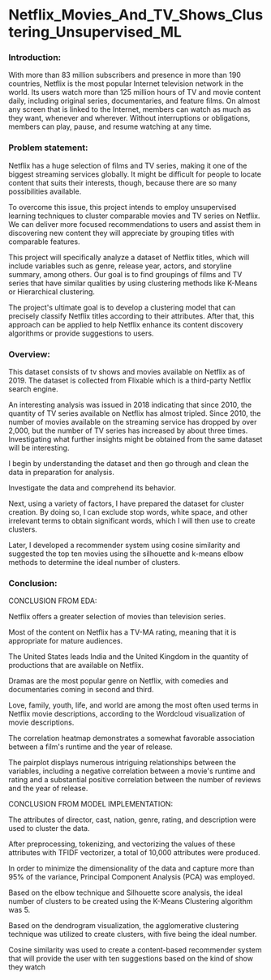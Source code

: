 # Netflix_Movies_And_TV_Shows_Clustering_Unsupervised_ML
### Introduction:

With more than 83 million subscribers and presence in more than 190 countries, Netflix is the most popular Internet television network in the world. Its users watch more than 125 million hours of TV and movie content daily, including original series, documentaries, and feature films. On almost any screen that is linked to the Internet, members can watch as much as they want, whenever and wherever. Without interruptions or obligations, members can play, pause, and resume watching at any time.

### Problem statement:

Netflix has a huge selection of films and TV series, making it one of the biggest streaming services globally. It might be difficult for people to locate content that suits their interests, though, because there are so many possibilities available.

To overcome this issue, this project intends to employ unsupervised learning techniques to cluster comparable movies and TV series on Netflix. We can deliver more focused recommendations to users and assist them in discovering new content they will appreciate by grouping titles with comparable features.

This project will specifically analyze a dataset of Netflix titles, which will include variables such as genre, release year, actors, and storyline summary, among others. Our goal is to find groupings of films and TV series that have similar qualities by using clustering methods like K-Means or Hierarchical clustering.

The project's ultimate goal is to develop a clustering model that can precisely classify Netflix titles according to their attributes. After that, this approach can be applied to help Netflix enhance its content discovery algorithms or provide suggestions to users.

### Overview:

This dataset consists of tv shows and movies available on Netflix as of 2019. The dataset is collected from Flixable which is a third-party Netflix search engine.

An interesting analysis was issued in 2018 indicating that since 2010, the quantity of TV series available on Netflix has almost tripled. Since 2010, the number of movies available on the streaming service has dropped by over 2,000, but the number of TV series has increased by about three times. Investigating what further insights might be obtained from the same dataset will be interesting.

I begin by understanding the dataset and then go through and clean the data in preparation for analysis.

Investigate the data and comprehend its behavior.

Next, using a variety of factors, I have prepared the dataset for cluster creation. By doing so, I can exclude stop words, white space, and other irrelevant terms to obtain significant words, which I will then use to create clusters.

Later, I developed a recommender system using cosine similarity and suggested the top ten movies using the silhouette and k-means elbow methods to determine the ideal number of clusters.


### Conclusion:

CONCLUSION FROM EDA:

Netflix offers a greater selection of movies than television series.

Most of the content on Netflix has a TV-MA rating, meaning that it is appropriate for mature audiences.

The United States leads India and the United Kingdom in the quantity of productions that are available on Netflix.

Dramas are the most popular genre on Netflix, with comedies and documentaries coming in second and third.

Love, family, youth, life, and world are among the most often used terms in Netflix movie descriptions, according to the Wordcloud visualization of movie descriptions.

The correlation heatmap demonstrates a somewhat favorable association between a film's runtime and the year of release.

The pairplot displays numerous intriguing relationships between the variables, including a negative correlation between a movie's runtime and rating and a substantial positive correlation between the number of reviews and the year of release.

CONCLUSION FROM MODEL IMPLEMENTATION:

The attributes of director, cast, nation, genre, rating, and description were used to cluster the data.

After preprocessing, tokenizing, and vectorizing the values of these attributes with TFIDF vectorizer, a total of 10,000 attributes were produced.

In order to minimize the dimensionality of the data and capture more than 95% of the variance, Principal Component Analysis (PCA) was employed.

Based on the elbow technique and Silhouette score analysis, the ideal number of clusters to be created using the K-Means Clustering algorithm was 5.

Based on the dendrogram visualization, the agglomerative clustering technique was utilized to create clusters, with five being the ideal number.

Cosine similarity was used to create a content-based recommender system that will provide the user with ten suggestions based on the kind of show they watch

